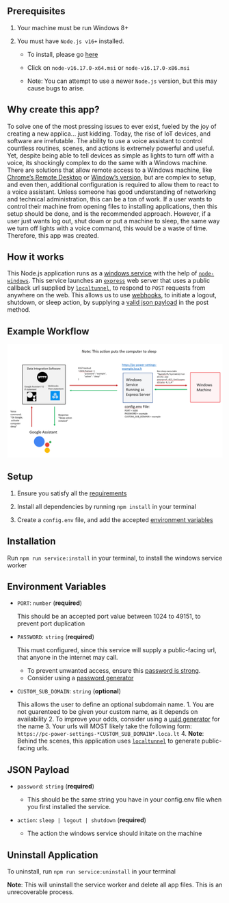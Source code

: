 ## Prerequisites
1. Your machine must be run Windows 8+

2. You must have `Node.js v16+` installed. 
    - To install, please go [here](https://nodejs.org/dist/v16.17.0/)
    
    - Click on `node-v16.17.0-x64.msi` or `node-v16.17.0-x86.msi`   
    
    - Note: You can attempt to use a newer `Node.js` version, but this may cause bugs to arise.

## Why create this app?
To solve one of the most pressing issues to ever exist, fueled by the joy of creating a new applica... just kidding. Today, the rise of IoT devices, and software are irrefutable. The ability to use a voice assistant to control countless routines, scenes, and actions is extremely powerful and useful. Yet, despite being able to tell devices as simple as lights to turn off with a voice, its shockingly complex to do the same with a Windows machine.
There are solutions that allow remote access to a Windows machine, like [Chrome’s Remote Desktop](https://remotedesktop.google.com) or [Window’s version](https://support.microsoft.com/en-us/windows/how-to-use-remote-desktop-5fe128d5-8fb1-7a23-3b8a-41e636865e8c), but are complex to setup, and even then, additional configuration is required to allow them to react to a voice assistant. Unless someone has good understanding of networking and technical administration, this can be a ton of work. If a user wants to control their machine from opening files to  installing applications, then this setup should be done, and is the recommended approach. 
However, if a user just wants log out, shut down or put a machine to sleep, the same way we turn off lights with a voice command, this would be a waste of time. Therefore, this app was created. 

## How it works
This Node.js application runs as a [windows service](https://docs.microsoft.com/en-us/dotnet/framework/windows-services/introduction-to-windows-service-applications) with the help of [`node-windows`](https://www.npmjs.com/package/node-windows). This service launches an [`express`](https://expressjs.com) web server that uses a public callback url supplied by [`localtunnel`](https://github.com/localtunnel/localtunnel), to respond to `POST` requests from anywhere on the web. This allows us to use [webhooks](https://en.wikipedia.org/wiki/Webhook), to initiate a logout, shutdown, or sleep action, by supplying a [valid json payload](#json-payload) in the post method.

## Example Workflow
![Example Workflow](./window_power_control_sleep_action.png)

## Setup
1. Ensure you satisfy all the [requirements](#prerequisites)

2. Install all dependencies by running `npm install` in your terminal

3. Create a `config.env` file, and add the accepted [environment variables](#environment-variables)

## Installation

Run `npm run service:install` in your terminal, to install the windows service worker

## Environment Variables
  - `PORT`: `number` (**required**)
  
     This should be an accepted port value between 1024 to 49151, to prevent port duplication
      
  - `PASSWORD`: `string` (**required**)
  
     This must configured, since this service will supply a public-facing url, that anyone in the internet may call. 
     - To prevent unwanted access, ensure this [password is strong](https://support.microsoft.com/en-us/windows/create-and-use-strong-passwords-c5cebb49-8c53-4f5e-2bc4-fe357ca048eb).
     - Consider using a [password generator](https://www.lastpass.com/features/password-generator-a#generatorTool)
  - `CUSTOM_SUB_DOMAIN`: `string` (**optional**)
      
      This allows the user to define an optional subdomain name. 
          1. You are not guarenteed to be given your custom name, as it depends on availability 
          2. To improve your odds, consider using a [uuid generator](https://www.uuidgenerator.net) for the name
          3. Your urls will MOST likely take the following form: `https://pc-power-settings-*CUSTOM_SUB_DOMAIN*.loca.lt`
          4. **Note**: Behind the scenes, this application uses [`localtunnel`](https://github.com/localtunnel/localtunnel) to generate public-facing urls. 
## JSON Payload
- `password`: `string` (**required**)
    
    - This should be the same string you have in your config.env file when you first installed the service.

- `action`: `sleep | logout | shutdown` (**required**)
    
    - The action the windows service should initate on the machine
## Uninstall Application

To uninstall, run `npm run service:uninstall` in your terminal 

**Note**: This will uninstall the service worker and delete all app files. This is an unrecoverable process.


